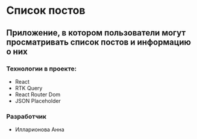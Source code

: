 # Список постов

## Приложение, в котором пользователи могут просматривать список постов и информацию о них

### Технологии в проекте:

- React
- RTK Query
- React Router Dom
- JSON Placeholder

### Разработчик

- Илларионова Анна